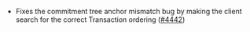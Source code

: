 - Fixes the commitment tree anchor mismatch bug by making
  the client search for the correct Transaction ordering
  ([\#4442](https://github.com/anoma/namada/pull/4442))